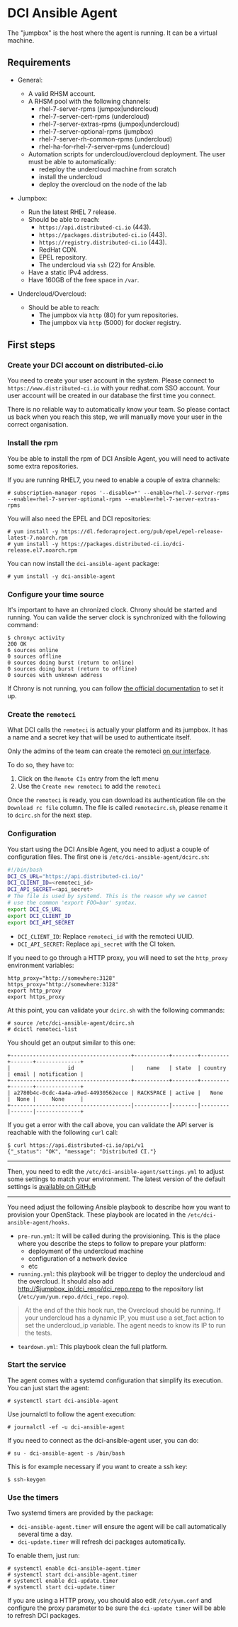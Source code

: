 # DCI Ansible Agent

The "jumpbox" is the host where the agent is running. It can be a virtual
 machine.

## Requirements

- General:
  - A valid RHSM account.
  - A RHSM pool with the following channels:
    - rhel-7-server-rpms (jumpox|undercloud)
    - rhel-7-server-cert-rpms (undercloud)
    - rhel-7-server-extras-rpms (jumpox|undercloud)
    - rhel-7-server-optional-rpms (jumpbox)
    - rhel-7-server-rh-common-rpms (undercloud)
    - rhel-ha-for-rhel-7-server-rpms (undercloud)
  - Automation scripts for undercloud/overcloud deployment. The user must be
 able to automatically:
    - redeploy the undercloud machine from scratch
    - install the undercloud
    - deploy the overcloud on the node of the lab

- Jumpbox:
  - Run the latest RHEL 7 release.
  - Should be able to reach:
    - `https://api.distributed-ci.io` (443).
    - `https://packages.distributed-ci.io` (443).
    - `https://registry.distributed-ci.io` (443).
    - RedHat CDN.
    - EPEL repository.
    - The undercloud via `ssh` (22) for Ansible.
  - Have a static IPv4 address.
  - Have 160GB of the free space in `/var`.

- Undercloud/Overcloud:
  - Should be able to reach:
    - The jumpbox via `http` (80) for yum repositories.
    - The jumpbox via `http` (5000) for docker registry.

## First steps

### Create your DCI account on distributed-ci.io

You need to create your user account in the system. Please connect to
 `https://www.distributed-ci.io` with your redhat.com SSO account. Your user
 account will be created in our database the first time you connect.

There is no reliable way to automatically know your team. So please contact us
 back when you reach this step, we will manually move your user in the correct
 organisation.

### Install the rpm

You be able to install the rpm of DCI Ansible Agent, you will need to activate
 some extra repositories.

If you are running RHEL7, you need to enable a couple of extra channels:

```console
# subscription-manager repos '--disable=*' --enable=rhel-7-server-rpms --enable=rhel-7-server-optional-rpms --enable=rhel-7-server-extras-rpms
```

You will also need the EPEL and DCI repositories:

```console
# yum install -y https://dl.fedoraproject.org/pub/epel/epel-release-latest-7.noarch.rpm
# yum install -y https://packages.distributed-ci.io/dci-release.el7.noarch.rpm
```

You can now install the `dci-ansible-agent` package:

```console
# yum install -y dci-ansible-agent
```

### Configure your time source

It's important to have an chronized clock. Chrony should be started and running.
You can valide the server clock is synchronized with the following command:

```console
$ chronyc activity
200 OK
6 sources online
0 sources offline
0 sources doing burst (return to online)
0 sources doing burst (return to offline)
0 sources with unknown address
```

If Chrony is not running, you can follow [the official documentation](https://access.redhat.com/documentation/en-us/red_hat_enterprise_linux/7/html/system_administrators_guide/sect-using_chrony) to set it up.

### Create the `remoteci`

What DCI calls the `remoteci` is actually your platform and its jumpbox. It has a
 name and a secret key that will be used to authenticate itself.

Only the admins of the team can create the remoteci [on our interface](http://www.distributed-ci.io).

To do so, they have to:

1. Click on the `Remote CIs` entry from the left menu
2. Use the `Create new remoteci` to add the `remoteci`

Once the `remoteci` is ready, you can download its authentication file on the
 `Download rc file` column. The file is called `remotecirc.sh`, please rename it
 to `dcirc.sh` for the next step.

### Configuration

You start using the DCI Ansible Agent, you need to adjust a couple of
 configuration files. The first one is `/etc/dci-ansible-agent/dcirc.sh`:

```bash
#!/bin/bash
DCI_CS_URL="https://api.distributed-ci.io/"
DCI_CLIENT_ID=<remoteci_id>
DCI_API_SECRET=<api_secret>
# The file is used by systemd. This is the reason why we cannot
# use the common 'export FOO=bar' syntax.
export DCI_CS_URL
export DCI_CLIENT_ID
export DCI_API_SECRET
```

- `DCI_CLIENT_ID`: Replace `remoteci_id` with the remoteci UUID.
- `DCI_API_SECRET`: Replace `api_secret` with the CI token.

If you need to go through a HTTP proxy, you will need to set the
 `http_proxy` environment variables:

```console
http_proxy="http://somewhere:3128"
https_proxy="http://somewhere:3128"
export http_proxy
export https_proxy
```

At this point, you can validate your `dcirc.sh` with the following commands:

```console
# source /etc/dci-ansible-agent/dcirc.sh
# dcictl remoteci-list
```

You should get an output similar to this one:

```console
+--------------------------------------+-----------+--------+---------+-------+--------------+
|                  id                  |    name   | state  | country | email | notification |
+--------------------------------------+-----------+--------+---------+-------+--------------+
| a2780b4c-0cdc-4a4a-a9ed-44930562ecce | RACKSPACE | active |   None  |  None |     None     |
+--------------------------------------|-----------|--------|---------|-------|--------------+
```

If you get a error with the call above, you can validate the API server is
reachable with the following `curl` call:

```console
$ curl https://api.distributed-ci.io/api/v1
{"_status": "OK", "message": "Distributed CI."}
```

------------------------------------------------------------------------

Then, you need to edit the `/etc/dci-ansible-agent/settings.yml` to adjust some
 settings to match your environment. The latest version of the default settings
 is [available on GitHub](https://github.com/redhat-cip/dci-ansible-agent/blob/master/settings.yml)

------------------------------------------------------------------------

You need adjust the following Ansible playbook to describe how you want to
 provision your OpenStack. These playbook are located in the `/etc/dci-ansible-agent/hooks`.

* `pre-run.yml`: It will be called during the provisioning. This is the place
 where you describe the steps to follow to prepare your platform:
    * deployment of the undercloud machine
    * configuration of a network device
    * etc
* `running.yml`: this playbook will be trigger to deploy the undercloud and the
 overcloud. It should also add <http://$jumpbox_ip/dci_repo/dci_repo.repo> to the repository list (`/etc/yum/yum.repo.d/dci_repo.repo`).

> At the end of the this hook run, the Overcloud should be running.
> If your undercloud has a dynamic IP, you must use a set_fact action to set the undercloud_ip variable. The agent needs to
> know its IP to run the tests.

* `teardown.yml`: This playbook clean the full platform.

### Start the service

The agent comes with a systemd configuration that simplify its execution. You can just start the agent:

```console
# systemctl start dci-ansible-agent
```

Use journalctl to follow the agent execution:

```console
# journalctl -ef -u dci-ansible-agent
```

If you need to connect as the dci-ansible-agent user, you can do:

```console
# su - dci-ansible-agent -s /bin/bash
```

This is for example necessary if you want to create a ssh key:

```console
$ ssh-keygen
```

### Use the timers

Two systemd timers are provided by the package:

* `dci-ansible-agent.timer` will ensure the agent will be call automatically several time a day.
* `dci-update.timer` will refresh dci packages automatically.

To enable them, just run:

```console
# systemctl enable dci-ansible-agent.timer
# systemctl start dci-ansible-agent.timer
# systemctl enable dci-update.timer
# systemctl start dci-update.timer
```

If you are using a HTTP proxy, you should also edit `/etc/yum.conf` and
 configure the proxy parameter to be sure the `dci-update timer` will be able to
 refresh DCI packages.
